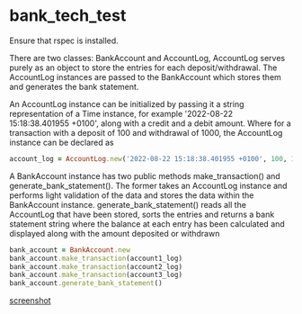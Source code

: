 # bank_tech_test

Ensure that rspec is installed.

There are two classes: BankAccount and AccountLog, AccountLog serves purely as an object to store the entries for each deposit/withdrawal. The AccountLog instances are passed to the BankAccount which stores them and generates the bank statement.

An AccountLog instance can be initialized by passing it a string representation of a Time instance, for example '2022-08-22 15:18:38.401955 +0100', along with a credit and a debit amount. Where for a transaction with a deposit of 100 and withdrawal of 1000, the AccountLog instance can be declared as 
```Ruby
account_log = AccountLog.new('2022-08-22 15:18:38.401955 +0100', 100, 1000)
```

A BankAccount instance has two public methods make_transaction() and generate_bank_statement(). The former takes an AccountLog instance and performs light validation of the data and stores the data within the BankAccount instance. generate_bank_statement() reads all the AccountLog that have been stored, sorts the entries and returns a bank statement string where the balance at each entry has been calculated and displayed along with the amount deposited or withdrawn

```Ruby
bank_account = BankAccount.new
bank_account.make_transaction(account1_log)
bank_account.make_transaction(account2_log)
bank_account.make_transaction(account3_log)
bank_account.generate_bank_statement()
```

[screenshot](https://github.com/shaunywho/bank_tech_test/blob/main/bank_tech_test.png?raw=true)

